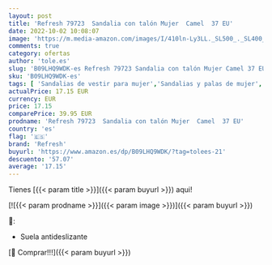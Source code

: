 ```yaml
---
layout: post
title: 'Refresh 79723  Sandalia con talón Mujer  Camel  37 EU'
date: 2022-10-02 10:08:07
image: 'https://m.media-amazon.com/images/I/410ln-Ly3LL._SL500_._SL400_.jpg'
comments: true
category: ofertas
author: 'tole.es'
slug: 'B09LHQ9WDK-es Refresh 79723 Sandalia con talón Mujer Camel 37 EU'
sku: 'B09LHQ9WDK-es'
tags: [ 'Sandalias de vestir para mujer','Sandalias y palas de mujer','Zapatos','Zapatos para mujer','Zapatos y complementos','refresh','sandalia','🇪🇸', ]
actualPrice: 17.15 EUR
currency: EUR
price: 17.15
comparePrice: 39.95 EUR
prodname: 'Refresh 79723  Sandalia con talón Mujer  Camel  37 EU'
country: 'es'
flag: '🇪🇸'
brand: 'Refresh'
buyurl: 'https://www.amazon.es/dp/B09LHQ9WDK/?tag=tolees-21'
descuento: '57.07'
average: '17.15'
---
```


Tienes [{{< param title >}}]({{< param buyurl >}}) aqui!

[![{{< param prodname >}}]({{< param image >}})]({{< param buyurl >}})

🔎:

- Suela antideslizante

[🛒 Comprar!!!]({{< param buyurl >}})
